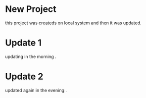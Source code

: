 # New Project
this project was createds on local system and then it was updated.

# Update 1  
updating in the morning .

# Update 2
updated again in the evening .